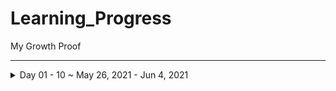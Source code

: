 # Learning_Progress
My Growth Proof 
***


<details>
  <summary>Day 01 - 10 ~ May 26, 2021 - Jun 4, 2021</summary>
<p>

>“Success is not final; failure is not fatal: It is the courage to continue that counts”😇
<details>
<summary>Day 1</summary>
<p>

- 🐱‍💻 [15 Days of Code | Day 1 | Python Warriors](https://www.youtube.com/watch?v=Gq6OY8uyDvw&list=PL8nLQxtPbaSwp5HwQkVJmALBoS8A3NMAo&index=2/)
- ✔️ Understood These Concepts
    - S.no | Title |
      ---- | ----- |
      1 | [Python Language Introduction](https://www.geeksforgeeks.org/python-language-introduction/)
      2 | [Different Python IDEs and Code Editors](https://www.geeksforgeeks.org/different-python-ides-and-code-editors/)

- ✔️ [Completed Daily Workout Problem in Elevate](https://github.com/jeyasri-001/Learning_Progress/blob/main/proofs/Elevate/WhatsApp%20Image%202021-05-26%20at%201.03.45%20PM.jpeg)
- ✔️ [Completed Daily Workout Problem in lumosity](https://github.com/jeyasri-001/Learning_Progress/blob/main/proofs/Lumosity/WhatsApp%20Image%202021-05-26%20at%201.03.45%20PM(1).jpeg)

- ✔️ Hackerrank
  - ✔️ [Completed 2 Question in hackerrank Database language challenge](https://github.com/jeyasri-001/Learning_Progress/blob/main/proofs/Hackerrank/FireShot%20Capture%20140%20-%20Basics%20of%20Sets%20and%20Relations%20%231%20-%20HackerRank%20-%20www.hackerrank.com.png)
  - ✔️ [Completed 1 Question in hackerrank Python language challenge](https://github.com/jeyasri-001/Learning_Progress/blob/main/proofs/Hackerrank/FireShot%20Capture%20137%20-%20Say%20_Hello%2C%20World!_%20With%20Python%20-%20HackerRank%20-%20www.hackerrank.com.png)
- ✔️ LeetCode
  - ✔️ [Completed one problem in leet code](https://github.com/jeyasri-001/Learning_Progress/blob/main/proofs/Leetcode/FireShot%20Capture%20146%20-%20To%20Lower%20Case%20-%20LeetCode%20-%20leetcode.com.png)

- 🏃 [Walking -> 6701 Steps ~ 5.06 km (Physical activity)](https://github.com/jeyasri-001/Learning_Progress/blob/main/proofs/Workout/WhatsApp%20Image%202021-05-26%20at%208.28.52%20PM.jpeg) 
- 👂🏻 [Watched a Youtube video "Master Your Mind Tamil | Can't Hurt Me Tamil | Part [1/2] | David Goggins Motivation Tamil"](https://www.youtube.com/watch?v=jp_CSPtSQWY)

***
</p></details>

>“you can,you will”😇


<details>
<summary>Day 2</summary>
<p>

- 🐱‍💻 [15 Days of Code | Day 2 | Python Warriors](https://youtu.be/ZvBOCE73b98)

- ✔️ [Completed Daily Workout Problem in Elevate](https://github.com/jeyasri-001/Learning_Progress/blob/main/proofs/Elevate/DAY2.jpeg)
- ✔️ [Completed Daily Workout Problem in lumosity](https://github.com/jeyasri-001/Learning_Progress/blob/main/proofs/Lumosity/DAY2%20(2).jpeg)

- ✔️ Hackerrank
  - ✔️ [Completed 2 Question in hackerrank Database language challenge](https://github.com/jeyasri-001/Learning_Progress/blob/main/proofs/Hackerrank/FireShot%20Capture%20160%20-%20Basics%20of%20Sets%20and%20Relations%20%234%20-%20HackerRank%20-%20www.hackerrank.com.png)
  - ✔️ [Completed 1 Question in hackerrank Python language challenge](https://github.com/jeyasri-001/Learning_Progress/blob/main/proofs/Hackerrank/FireShot%20Capture%20154%20-%20Python%20If-Else%20-%20HackerRank%20-%20www.hackerrank.com.png)

- 🏃 [Walking -> 4133 Steps ~ 3.06 km (Physical activity)](https://github.com/jeyasri-001/Learning_Progress/blob/main/proofs/Workout/DAY2-WO.jpeg) 
- 👂🏻 [Read a book- "How to Avoid Loss and Earn Consistently in the stock market"](https://www.google.com/url?sa=t&rct=j&q=&esrc=s&source=web&cd=&cad=rja&uact=8&ved=2ahUKEwjLrfCLlurwAhXZFLcAHV3YCLEQFjAAegQIAxAD&url=https%3A%2F%2Fwww.amazon.in%2FAvoid-Consistently-Stock-Market-Understand%2Fdp%2F1482850885&usg=AOvVaw3k8p0pjFOcv16c08nFxHuz)

***
</p></details>

>“This world is full of surprises”😇


<details>
<summary>Day 3</summary>
<p>

- 🐱‍💻 [15 Days of Code | Day 3 | Python Warriors](https://youtu.be/ZvBOCE73b98)

- ✔️ [Completed Daily Workout Problem in Elevate](https://github.com/jeyasri-001/Learning_Progress/blob/main/proofs/Elevate/day%203.jpeg)
- ✔️ [Completed Daily Workout Problem in lumosity](https://github.com/jeyasri-001/Learning_Progress/blob/main/proofs/Lumosity/day3.jpeg)

- ✔️ Hackerrank
  - ✔️ [Completed 2 Question in hackerrank Database language challenge](https://github.com/jeyasri-001/Learning_Progress/blob/main/proofs/Hackerrank/FireShot%20Capture%20166%20-%20Basics%20of%20Sets%20and%20Relations%20%236%20-%20HackerRank%20-%20www.hackerrank.com.png)
  - ✔️ [Completed 1 Question in hackerrank Python language challenge](https://github.com/jeyasri-001/Learning_Progress/blob/main/proofs/Hackerrank/FireShot%20Capture%20163%20-%20Arithmetic%20Operators%20-%20HackerRank%20-%20www.hackerrank.com.png)

- 🏃 Workout -> 30mins (Physical activity)
- 👂🏻 Read a book- "Think and grow rich" -> 6 pages

***
</p></details>

>“Work Hard till you satisfy your Ego”😇


<details>
<summary>Day 4</summary>
<p>

- 🐱‍💻 [15 Days of Code | Day 4 | Python Warriors](https://youtu.be/nu552B84DjY)

- ✔️ [Completed Daily Workout Problem in Elevate](https://github.com/jeyasri-001/Learning_Progress/blob/main/proofs/Elevate/day4.jpeg)
- ✔️ [Completed Daily Workout Problem in lumosity](https://github.com/jeyasri-001/Learning_Progress/blob/main/proofs/Lumosity/day%204.jpeg)

- ✔️ Hackerrank
  - ✔️ [Completed 2 Question in hackerrank Database language challenge](https://github.com/jeyasri-001/Learning_Progress/blob/main/proofs/Hackerrank/FireShot%20Capture%20172%20-%20Basics%20of%20Sets%20and%20Relations%20%237%20-%20HackerRank%20-%20www.hackerrank.com.png)
  - ✔️ [Completed 1 Question in hackerrank Python language challenge](https://github.com/jeyasri-001/Learning_Progress/blob/main/proofs/Hackerrank/FireShot%20Capture%20169%20-%20Python_%20Division%20-%20HackerRank%20-%20www.hackerrank.com.png)

- 🏃 Workout -> 1hr (Physical activity)
- 🏃 Walking -> [6102 steps ~ 4.66km](https://github.com/jeyasri-001/Learning_Progress/blob/main/proofs/Workout/dayy%204.jpeg)
- 👂🏻 Read a book- "Think and grow rich" -> 6 pages
- ➕➖ Solved 10 Questions(Aptitude~Numbers) ✖️➗

***
</p></details>

>“Dont compromise your goals”😇


<details>
<summary>Day 5</summary>
<p>

- 🐱‍💻 [15 Days of Code | Day 5 | Python Warriors](https://youtu.be/nu552B84DjY)

- ✔️ [Completed Daily Workout Problem in Elevate](https://github.com/jeyasri-001/Learning_Progress/blob/main/proofs/Elevate/day%205.jpeg)
- ✔️ [Completed Daily Workout Problem in lumosity](https://github.com/jeyasri-001/Learning_Progress/blob/main/proofs/Lumosity/day5.jpeg)

- ✔️ Hackerrank
  - ✔️ Completed MCQ's in hackerrank Database language challenge
  - ✔️ [Completed 1 Question in hackerrank Python language challenge](https://github.com/jeyasri-001/Learning_Progress/blob/main/proofs/Hackerrank/FireShot%20Capture%20175%20-%20Loops%20-%20HackerRank%20-%20www.hackerrank.com.png)
- Solved 2 problems in skillrack
- 👂🏻 Read a book- "Think and grow rich" -> 6 pages
- ➕➖ Solved 10 Questions(Aptitude~Numbers) ✖️➗

***
</p></details>

>“Beleive Yourself”😇


<details>
<summary>Day 6</summary>
<p>

- 🐱‍💻 [15 Days of Code | Day 6 | Python Warriors](https://youtu.be/nu552B84DjY)

- ✔️ [Completed Daily Workout Problem in Elevate](https://github.com/jeyasri-001/Learning_Progress/blob/main/proofs/Elevate/day%205.jpeg)
- ✔️ [Completed Daily Workout Problem in lumosity](https://github.com/jeyasri-001/Learning_Progress/blob/main/proofs/Lumosity/day5.jpeg)

- ✔️ Hackerrank
  - ✔️ Completed MCQ's in hackerrank Database language challenge
  - ✔️ [Completed 1 Question in hackerrank Python language challenge](https://github.com/jeyasri-001/Learning_Progress/blob/main/proofs/Hackerrank/FireShot%20Capture%20175%20-%20Loops%20-%20HackerRank%20-%20www.hackerrank.com.png)
- Solved 2 problems in skillrack
- 👂🏻 Read a book- "Think and grow rich" -> 6 pages
- ➕➖ Solved 10 Questions(Aptitude~Numbers) ✖️➗

***
</p></details>